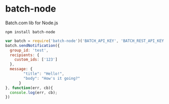 # batch-node
Batch.com lib for Node.js

`npm install batch-node`

```javascript
var batch = require('batch-node')('BATCH_API_KEY', 'BATCH_REST_API_KEY');
batch.sendNotification({
  group_id: 'test',
  recipients: {
    custom_ids: ['123']
  },
  message: {
        "title": "Hello!",
        "body": "How's it going?"
      }
}, function(err, cb){
  console.log(err, cb);
})
```
